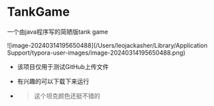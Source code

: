 # TankGame
一个由java程序写的简陋版tank game



![image-20240314195650488](/Users/leojackasher/Library/Application Support/typora-user-images/image-20240314195650488.png)



+ 该项目仅用于测试GitHub上传文件

+ 有兴趣的可以下载下来运行

+ > 这个坦克颜色还挺不错的
